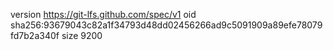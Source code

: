version https://git-lfs.github.com/spec/v1
oid sha256:93679043c82a1f34793d48dd02456266ad9c5091909a89efe78079fd7b2a340f
size 9200
